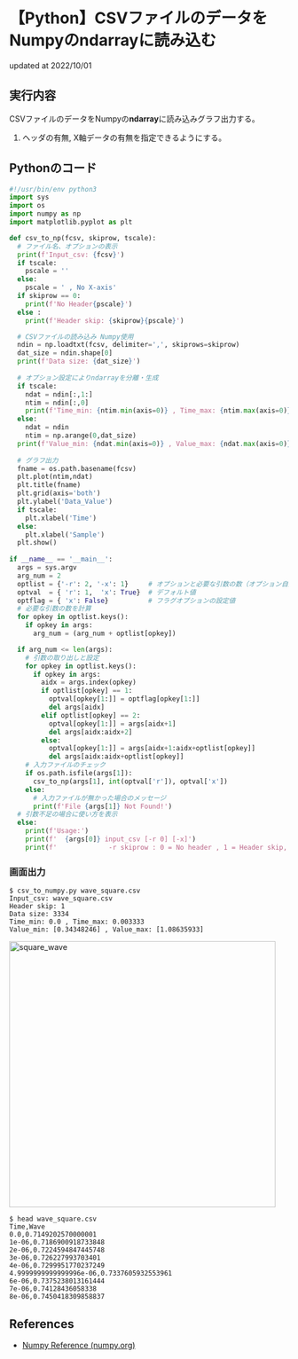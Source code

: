# 【Python】CSVファイルのデータをNumpyのndarrayに読み込む
updated at 2022/10/01

## 実行内容
CSVファイルのデータをNumpyの**ndarray**に読み込みグラフ出力する。

1. ヘッダの有無, X軸データの有無を指定できるようにする。

## Pythonのコード

```Python
#!/usr/bin/env python3
import sys
import os
import numpy as np
import matplotlib.pyplot as plt

def csv_to_np(fcsv, skiprow, tscale):
  # ファイル名、オプションの表示
  print(f'Input_csv: {fcsv}')
  if tscale:
    pscale = ''
  else:
    pscale = ' , No X-axis'
  if skiprow == 0:
    print(f'No Header{pscale}')
  else :
    print(f'Header skip: {skiprow}{pscale}')

  # CSVファイルの読み込み Numpy使用
  ndin = np.loadtxt(fcsv, delimiter=',', skiprows=skiprow)
  dat_size = ndin.shape[0]
  print(f'Data size: {dat_size}')
  
  # オプション設定によりndarrayを分離・生成
  if tscale:
    ndat = ndin[:,1:]
    ntim = ndin[:,0]
    print(f'Time_min: {ntim.min(axis=0)} , Time_max: {ntim.max(axis=0)}')
  else:
    ndat = ndin
    ntim = np.arange(0,dat_size)
  print(f'Value_min: {ndat.min(axis=0)} , Value_max: {ndat.max(axis=0)}')
  
  # グラフ出力
  fname = os.path.basename(fcsv)
  plt.plot(ntim,ndat)
  plt.title(fname)
  plt.grid(axis='both')
  plt.ylabel('Data_Value')
  if tscale:
    plt.xlabel('Time')
  else:
    plt.xlabel('Sample')
  plt.show()
  
if __name__ == '__main__':
  args = sys.argv
  arg_num = 2
  optlist = {'-r': 2, '-x': 1}     # オプションと必要な引数の数（オプション自身も含む）
  optval  = { 'r': 1,  'x': True}  # デフォルト値
  optflag = { 'x': False}          # フラグオプションの設定値
  # 必要な引数の数を計算
  for opkey in optlist.keys():
    if opkey in args:
      arg_num = (arg_num + optlist[opkey])

  if arg_num <= len(args):
    # 引数の取り出しと設定
    for opkey in optlist.keys():
      if opkey in args:
        aidx = args.index(opkey)
        if optlist[opkey] == 1:
          optval[opkey[1:]] = optflag[opkey[1:]]
          del args[aidx]
        elif optlist[opkey] == 2:
          optval[opkey[1:]] = args[aidx+1]
          del args[aidx:aidx+2]
        else:
          optval[opkey[1:]] = args[aidx+1:aidx+optlist[opkey]]
          del args[aidx:aidx+optlist[opkey]]
    # 入力ファイルのチェック
    if os.path.isfile(args[1]):
      csv_to_np(args[1], int(optval['r']), optval['x'])
    else:
      # 入力ファイルが無かった場合のメッセージ
      print(f'File {args[1]} Not Found!')
  # 引数不足の場合に使い方を表示
  else:
    print(f'Usage:')
    print(f'  {args[0]} input_csv [-r 0] [-x]')
    print(f'             -r skiprow : 0 = No header , 1 = Header skip, -x : No X-axis data')
```

### 画面出力

```Shell
$ csv_to_numpy.py wave_square.csv
Input_csv: wave_square.csv
Header skip: 1
Data size: 3334
Time_min: 0.0 , Time_max: 0.003333
Value_min: [0.34348246] , Value_max: [1.08635933]
```

<img width="480" alt="square_wave" src="https://user-images.githubusercontent.com/49278963/193401163-6466eea7-da7f-4fe2-9e4b-2e07491185a7.png">

```Shell
$ head wave_square.csv
Time,Wave
0.0,0.7149202570000001
1e-06,0.7186900918733848
2e-06,0.7224594847445748
3e-06,0.726227993703401
4e-06,0.7299951770237249
4.9999999999999996e-06,0.7337605932553961
6e-06,0.7375238013161444
7e-06,0.74128436058338
8e-06,0.7450418309858837
```

## References

* [Numpy Reference (numpy.org)](https://numpy.org/doc/stable/reference/index.html#reference)

